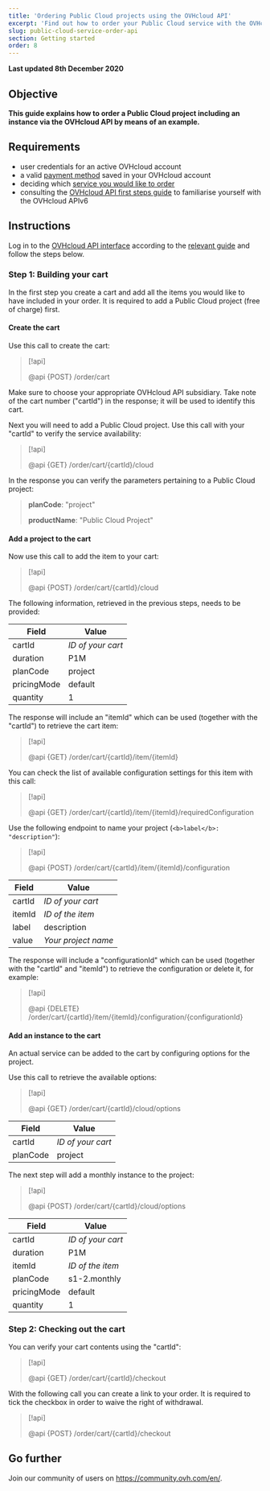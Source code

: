 ```yaml
---
title: 'Ordering Public Cloud projects using the OVHcloud API'
excerpt: 'Find out how to order your Public Cloud service with the OVHcloud API'
slug: public-cloud-service-order-api
section: Getting started
order: 8
---
```


**Last updated 8th December 2020**

## Objective



**This guide explains how to order a Public Cloud project including an instance via the OVHcloud API by means of an example.**

## Requirements

- user credentials for an active OVHcloud account
- a valid [payment method](../../billing/manage-payment-methods/) saved in your OVHcloud account
- deciding which [service you would like to order](https://www.ovhcloud.com/en-gb/public-cloud/)
- consulting the [OVHcloud API first steps guide](../../api/first-steps-with-ovh-api/) to familiarise yourself with the OVHcloud APIv6

## Instructions

Log in to the [OVHcloud API interface](https://api.ovh.com/console/) according to the [relevant guide](../../api/first-steps-with-ovh-api/) and follow the steps below.

### Step 1: Building your cart

In the first step you create a cart and add all the items you would like to have included in your order. It is required to add a Public Cloud project (free of charge) first.

#### Create the cart

Use this call to create the cart:

> [!api]
>
> @api {POST} /order/cart
>

Make sure to choose your appropriate OVHcloud API subsidiary. Take note of the cart number ("cartId") in the response; it will be used to identify this cart.

Next you will need to add a Public Cloud project. Use this call with your "cartId" to verify the service availability:

> [!api]
>
> @api {GET} /order/cart/{cartId}/cloud
>

In the response you can verify the parameters pertaining to a Public Cloud project:

>
>**planCode**: "project"
>
>**productName**: "Public Cloud Project"
>

#### Add a project to the cart

Now use this call to add the item to your cart:

> [!api]
>
> @api {POST} /order/cart/{cartId}/cloud
>

The following information, retrieved in the previous steps, needs to be provided:

|Field|Value|
|---|---| 
|cartId|*ID of your cart*|
|duration|P1M|
|planCode|project|
|pricingMode|default|
|quantity|1|

The response will include an "itemId" which can be used (together with the "cartId") to retrieve the cart item:

> [!api]
>
> @api {GET} /order/cart/{cartId}/item/{itemId}
>

You can check the list of available configuration settings for this item with this call:

> [!api]
>
> @api {GET} /order/cart/{cartId}/item/{itemId}/requiredConfiguration
>

Use the following endpoint to name your project (`<b>label</b>: "description"`):

> [!api]
>
> @api {POST} /order/cart/{cartId}/item/{itemId}/configuration
>

|Field|Value|
|---|---| 
|cartId|*ID of your cart*|
|itemId|*ID of the item*|
|label|description|
|value|*Your project name*|

The response will include a "configurationId" which can be used (together with the "cartId" and "itemId") to retrieve the configuration or delete it, for example:

> [!api]
>
> @api {DELETE} /order/cart/{cartId}/item/{itemId}/configuration/{configurationId}
>

#### Add an instance to the cart

An actual service can be added to the cart by configuring options for the project.

Use this call to retrieve the available options:

> [!api]
>
> @api {GET} /order/cart/{cartId}/cloud/options
>

|Field|Value|
|---|---| 
|cartId|*ID of your cart*|
|planCode|project|

The next step will add a monthly instance to the project:

> [!api]
>
> @api {POST} /order/cart/{cartId}/cloud/options
>

|Field|Value|
|---|---| 
|cartId|*ID of your cart*|
|duration|P1M|
|itemId|*ID of the item*|
|planCode|s1-2.monthly|
|pricingMode|default|
|quantity|1|




### Step 2: Checking out the cart

You can verify your cart contents using the "cartId":

> [!api]
>
> @api {GET} /order/cart/{cartId}/checkout
>

With the following call you can create a link to your order. It is required to tick the checkbox in order to waive the right of withdrawal.

> [!api]
>
> @api {POST} /order/cart/{cartId}/checkout
>



## Go further

Join our community of users on <https://community.ovh.com/en/>.
